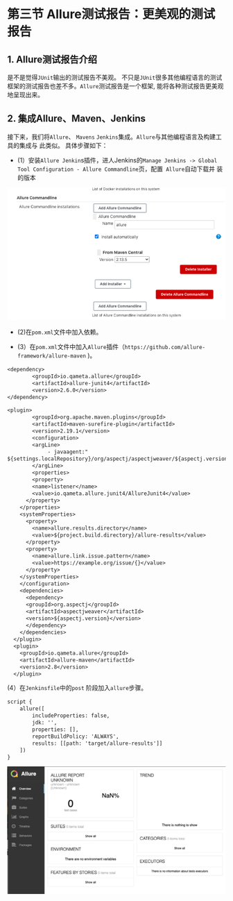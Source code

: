 # **第三节 Allure测试报告：更美观的测试报告** 

## 1. Allure测试报告介绍 

是不是觉得`JUnit`输出的测试报告不美观。 不只是`JUnit`很多其他编程语言的测试框架的测试报告也差不多。`Allure`测试报告是一个框架, 能将各种测试报告更美观地呈现出来。 

## 2. 集成Allure、Maven、Jenkins 


接下来，我们将`Allure`、 `Mavens` `Jenkins`集成。`Allure`与其他编程语言及构建工具的集成与 此类似。 具体步骤如下：

* (1）安装`Allure Jenkin`s插件，进人Jenkins的`Manage Jenkins -> Global Tool Configuration - Allure Commandline`页，配置` Allure`自动下载并 装的版本

![Alt Image Text](../images/chp8_3_1.png "Body image")

* (2)在`pom.xml`文件中加入依赖。 

* (3）在`pom.xml`文件中加入`Allure`插件（`https://github.com/allure-framework/allure-maven` )。 

```	
<dependency>
		<groupId>io.qameta.allure</groupId>
		<artifactId>allure-junit4</artifactId>
		<version>2.6.0</version>
</dependency>
```

```
<plugin> 
        <groupId>org.apache.maven.plugins</groupId>
        <artifactId>maven-surefire-plugin</artifactId> 
        <version>2.19.1</version> 
        <configuration> 
        <argLine> 
             - javaagent:" ${settings.localRepository}/org/aspectj/aspectjweaver/${aspectj.version}/aspectjweaver-${aspectj.version}.jar"
        </argLine>
        <properties> 
        <property> 
        <name>listener</name> 
        <value>io.qameta.allure.junit4/AllureJunit4</value> 
      </property> 
    </properties> 
    <systemProperties> 
      <property> 
        <name>allure.results.directory</name> 
        <value>${project.build.directory}/allure-results</value> 
      </property> 
      <property>  
        <name>allure.link.issue.pattern</name> 
        <value>https://example.org/issue/{}</value> 
      </property> 
    </systemProperties> 
    </configuration> 
    <dependencies>
      <dependency> 
      <groupId>org.aspectj</groupId> 
      <artifactId>aspectjweaver</artifactId>
      <version>${aspectj.version}</version> 
      </dependency>
    </dependencies> 
  </plugin>
  <plugin>
    <groupId>io.qameta.allure</groupId> 
    <artifactId>allure-maven</artifactId> 
    <version>2.8</version> 
  </plugin>
```

(4）在`Jenkinsfile`中的`post` 阶段加入`allure`步骤。 

```
script { 
	allure([ 
		includeProperties: false, 
		jdk: '', 
		properties: [], 
		reportBuildPolicy: 'ALWAYS', 
		results: [[path: 'target/allure-results']]
	]) 
} 
```

![Alt Image Text](../images/chp8_3_2.png "Body image")

